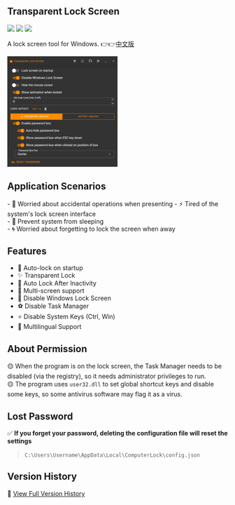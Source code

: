 ﻿## Transparent Lock Screen  
<div>

![](https://img.shields.io/github/license/JiuLing-zhang/ComputerLock)
![](https://img.shields.io/github/actions/workflow/status/JiuLing-zhang/ComputerLock/release.yml)
[![](https://img.shields.io/github/v/release/JiuLing-zhang/ComputerLock)](https://github.com/JiuLing-zhang/ComputerLock/releases)

</div>

A lock screen tool for Windows. 👉👉[中文版](./README.md)  

<img src="https://github.com/JiuLing-zhang/ComputerLock/raw/main/resources/app_en.png" width="50%">

## Application Scenarios  
\- 💖 Worried about accidental operations when presenting
\- ⚡ Tired of the system's lock screen interface  
\- 🌈 Prevent system from sleeping  
\- 🌀 Worried about forgetting to lock the screen when away  

## Features  
* 🎈 Auto-lock on startup 
* ✨ Transparent Lock 
* 🎁 Auto Lock After Inactivity 
* 🍭 Multi-screen support 
* 🎉 Disable Windows Lock Screen 
* ⚽ Disable Task Manager 
* ⭐ Disable System Keys (Ctrl, Win) 
* 💎 Multilingual Support

## About Permission  
🟡 When the program is on the lock screen, the Task Manager needs to be disabled (via the registry), so it needs administrator privileges to run.  
🟡 The program uses `user32.dll` to set global shortcut keys and disable some keys, so some antivirus software may flag it as a virus.  

## Lost Password  
✅ **If you forget your password, deleting the configuration file will reset the settings**  
> `C:\Users\Username\AppData\Local\ComputerLock\config.json`  

## Version History  
🍭 [View Full Version History](VERSION_HISTORY.md)  
